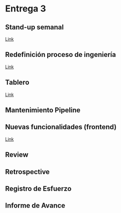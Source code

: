 # Entrega 3

## Stand-up semanal

[Link](https://github.com/fernandasecinaro/Diaz-RodriguezSotto-Secinaro/blob/develop/Entregas/Entrega%203/Stand-up%20semanal/Stand-up%20semanal.md)

## Redefinición proceso de ingeniería

[Link](https://github.com/fernandasecinaro/Diaz-RodriguezSotto-Secinaro/blob/develop/Entregas/Entrega%203/Redefinicion%20Proceso%20Ingenieria/Redefinición%20Proceso%20Ingenieria.md)

## Tablero

[Link](https://github.com/fernandasecinaro/Diaz-RodriguezSotto-Secinaro/tree/develop/Entregas/Entrega%203/Tablero)

## Mantenimiento Pipeline

## Nuevas funcionalidades (frontend)

[Link](https://github.com/fernandasecinaro/Diaz-RodriguezSotto-Secinaro/blob/develop/Entregas/Entrega%203/Nuevas%20Funcionalidades%20(frontend)/Nuevas%20Funcionalidades%20(frontend).md)

## Review

## Retrospective

## Registro de Esfuerzo

## Informe de Avance
